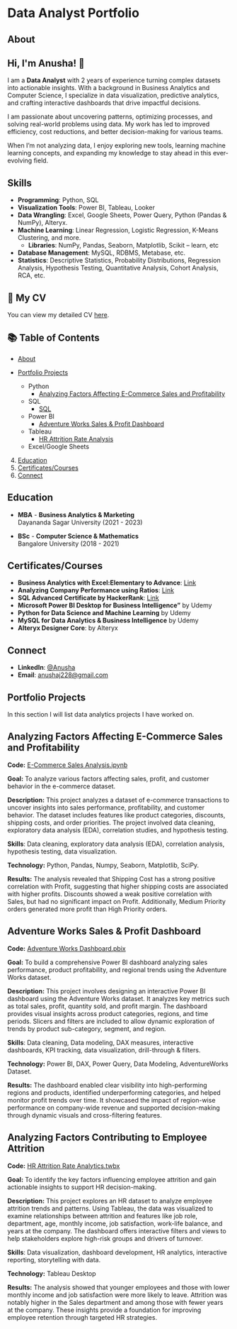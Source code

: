 # Data Analyst Portfolio
## About
## Hi, I'm Anusha! 👋  

I am a **Data Analyst** with 2 years of experience turning complex datasets into actionable insights. With a background in Business Analytics and Computer Science, I specialize in data visualization, predictive analytics, and crafting interactive dashboards that drive impactful decisions.

I am passionate about uncovering patterns, optimizing processes, and solving real-world problems using data. My work has led to improved efficiency, cost reductions, and better decision-making for various teams.

When I’m not analyzing data, I enjoy exploring new tools, learning machine learning concepts, and expanding my knowledge to stay ahead in this ever-evolving field.

## Skills  
- **Programming**: Python, SQL  
- **Visualization Tools**: Power BI, Tableau, Looker  
- **Data Wrangling**: Excel, Google Sheets, Power Query, Python (Pandas & NumPy), Alteryx. 
- **Machine Learning**: Linear Regression, Logistic Regression, K-Means Clustering, and more.
    -  **Libraries**: NumPy, Pandas, Seaborn, Matplotlib, Scikit – learn, etc
- **Database Management**: MySQL, RDBMS, Metabase, etc.
- **Statistics**: Descriptive Statistics, Probability Distributions, Regression Analysis, Hypothesis Testing, Quantitative Analysis, Cohort Analysis, RCA, etc.

## 📄 My CV  
You can view my detailed CV [here](CV.pdf).   

## 📚 Table of Contents  
-  [About](#about)  
- [Portfolio Projects](#portfolio-projects)
 
   - Python
       - [Analyzing Factors Affecting E-Commerce Sales and Profitability](#analyzing-factors-affecting-e-commerce-sales-and-profitability)
   - SQL
       - [SQL](#sql)
   - Power BI
       - [Adventure Works Sales & Profit Dashboard](#adventure-works-sales--profit-dashboard)
   - Tableau
       - [HR Attrition Rate Analysis](#analyzing-factors-contributing-to-employee-attrition)
   - Excel/Google Sheets

     
4. [Education](#education)  
5. [Certificates/Courses](#certificates)  
6. [Connect](#connect)   

## Education
- **MBA** - **Business Analytics & Marketing**  
  Dayananda Sagar University (2021 - 2023)

- **BSc** - **Computer Science & Mathematics**  
  Bangalore University (2018 - 2021)

## Certificates/Courses
- **Business Analytics with Excel:Elementary to Advance**: [Link](https://coursera.org/share/6c0371adbc12b8a082e4f1cde5ee97af)
- **Analyzing Company Performance using Ratios**: [Link](https://coursera.org/share/a13d26b38a276490c51f50ba23027277)
- **SQL Advanced Certificate by HackerRank**: [Link](https://www.hackerrank.com/certificates/a3f144dbee88)
- **Microsoft Power BI Desktop for Business Intelligence”** by Udemy
- **Python for Data Science and Machine Learning** by Udemy 
- **MySQL for Data Analytics & Business Intelligence** by Udemy 
- **Alteryx Designer Core**: by Alteryx



## Connect 
- **LinkedIn**: [@Anusha](https://www.linkedin.com/in/anusha-j-b0149b226)
- **Email**: anushaj228@gmail.com



## Portfolio Projects

In this section I will list data analytics projects I have worked on.

## Analyzing Factors Affecting E-Commerce Sales and Profitability ##

**Code:** [E-Commerce Sales Analysis.ipynb](E-Commerce.ipynb)

**Goal:** To analyze various factors affecting sales, profit, and customer behavior in the e-commerce dataset.

**Description:**  This project analyzes a dataset of e-commerce transactions to uncover insights into sales performance, profitability, and customer behavior. The dataset includes features like product categories, discounts, shipping costs, and order priorities. The project involved data cleaning, exploratory data analysis (EDA), correlation studies, and hypothesis testing.

**Skills**: Data cleaning, exploratory data analysis (EDA), correlation analysis, hypothesis testing, data visualization.

**Technology:** Python, Pandas, Numpy, Seaborn, Matplotlib, SciPy.

**Results:** The analysis revealed that Shipping Cost has a strong positive correlation with Profit, suggesting that higher shipping costs are associated with higher profits. Discounts showed a weak positive correlation with Sales, but had no significant impact on Profit. Additionally, Medium Priority orders generated more profit than High Priority orders.

## Adventure Works Sales & Profit Dashboard ##

**Code:** [Adventure Works Dashboard.pbix](Adventure%20Works%20Dashboard.pbix)

**Goal:** To build a comprehensive Power BI dashboard analyzing sales performance, product profitability, and regional trends using the Adventure Works dataset.

**Description:**  This project involves designing an interactive Power BI dashboard using the Adventure Works dataset. It analyzes key metrics such as total sales, profit, quantity sold, and profit margin. The dashboard provides visual insights across product categories, regions, and time periods. Slicers and filters are included to allow dynamic exploration of trends by product sub-category, segment, and region.

**Skills**: Data cleaning, Data modeling, DAX measures, interactive dashboards, KPI tracking, data visualization, drill-through & filters.

**Technology:**  Power BI, DAX, Power Query, Data Modeling, AdventureWorks Dataset.

**Results:** The dashboard enabled clear visibility into high-performing regions and products, identified underperforming categories, and helped monitor profit trends over time. It showcased the impact of region-wise performance on company-wide revenue and supported decision-making through dynamic visuals and cross-filtering features.


## Analyzing Factors Contributing to Employee Attrition ##

**Code:** [HR Attrition Rate Analytics.twbx](https://public.tableau.com/app/profile/anusha.j6099/viz/HRAttritionRateAnalytics/HRDashboard)

**Goal:** To identify the key factors influencing employee attrition and gain actionable insights to support HR decision-making.

**Description:**  This project explores an HR dataset to analyze employee attrition trends and patterns. Using Tableau, the data was visualized to examine relationships between attrition and features like job role, department, age, monthly income, job satisfaction, work-life balance, and years at the company. The dashboard offers interactive filters and views to help stakeholders explore high-risk groups and drivers of turnover.

**Skills**: Data visualization, dashboard development, HR analytics, interactive reporting, storytelling with data.

**Technology:** Tableau Desktop

**Results:** The analysis showed that younger employees and those with lower monthly income and job satisfaction were more likely to leave. Attrition was notably higher in the Sales department and among those with fewer years at the company. These insights provide a foundation for improving employee retention through targeted HR strategies.









